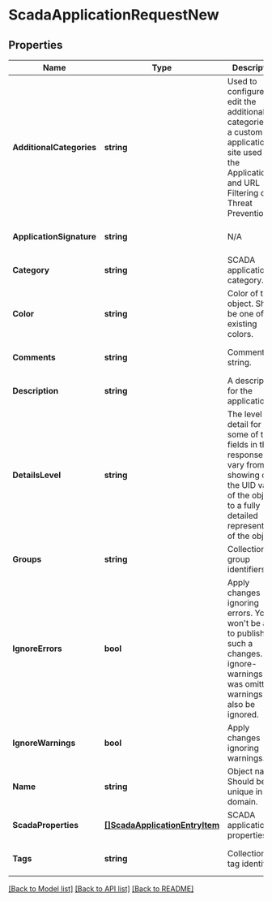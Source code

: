 # ScadaApplicationRequestNew

## Properties
Name | Type | Description | Notes
------------ | ------------- | ------------- | -------------
**AdditionalCategories** | **string** | Used to configure or edit the additional categories of a custom application / site used in the Application and URL Filtering or Threat Prevention. | [optional] [default to null]
**ApplicationSignature** | **string** | N/A | [optional] [default to null]
**Category** | **string** | SCADA application category. | [default to null]
**Color** | **string** | Color of the object. Should be one of existing colors. | [optional] [default to null]
**Comments** | **string** | Comments string. | [optional] [default to null]
**Description** | **string** | A description for the application. | [optional] [default to null]
**DetailsLevel** | **string** | The level of detail for some of the fields in the response can vary from showing only the UID value of the object to a fully detailed representation of the object. | [optional] [default to null]
**Groups** | **string** | Collection of group identifiers. | [optional] [default to null]
**IgnoreErrors** | **bool** | Apply changes ignoring errors. You won&#39;t be able to publish such a changes. If ignore-warnings flag was omitted - warnings will also be ignored. | [optional] [default to null]
**IgnoreWarnings** | **bool** | Apply changes ignoring warnings. | [optional] [default to null]
**Name** | **string** | Object name. Should be unique in the domain. | [default to null]
**ScadaProperties** | [**[]ScadaApplicationEntryItem**](ScadaApplicationEntryItem.md) | SCADA application properties. | [optional] [default to null]
**Tags** | **string** | Collection of tag identifiers. | [optional] [default to null]

[[Back to Model list]](../README.md#documentation-for-models) [[Back to API list]](../README.md#documentation-for-api-endpoints) [[Back to README]](../README.md)


